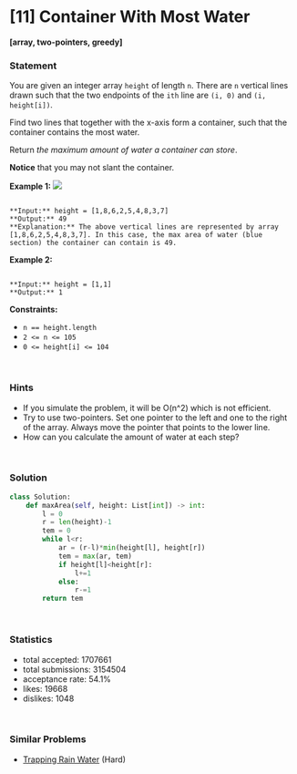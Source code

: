 # [11] Container With Most Water

**[array, two-pointers, greedy]**

### Statement

You are given an integer array `height` of length `n`. There are `n` vertical lines drawn such that the two endpoints of the `ith` line are `(i, 0)` and `(i, height[i])`.

Find two lines that together with the x-axis form a container, such that the container contains the most water.

Return *the maximum amount of water a container can store*.

**Notice** that you may not slant the container.


**Example 1:**
![](https://s3-lc-upload.s3.amazonaws.com/uploads/2018/07/17/question_11.jpg)

```

**Input:** height = [1,8,6,2,5,4,8,3,7]
**Output:** 49
**Explanation:** The above vertical lines are represented by array [1,8,6,2,5,4,8,3,7]. In this case, the max area of water (blue section) the container can contain is 49.

```

**Example 2:**

```

**Input:** height = [1,1]
**Output:** 1

```

**Constraints:**
* `n == height.length`
* `2 <= n <= 105`
* `0 <= height[i] <= 104`


<br>

### Hints

- If you simulate the problem, it will be O(n^2) which is not efficient.
- Try to use two-pointers. Set one pointer to the left and one to the right of the array. Always move the pointer that points to the lower line.
- How can you calculate the amount of water at each step?

<br>

### Solution

```py
class Solution:
    def maxArea(self, height: List[int]) -> int:
        l = 0
        r = len(height)-1
        tem = 0
        while l<r:
            ar = (r-l)*min(height[l], height[r])
            tem = max(ar, tem)
            if height[l]<height[r]:
                l+=1
            else:
                r-=1
        return tem
```

<br>

### Statistics

- total accepted: 1707661
- total submissions: 3154504
- acceptance rate: 54.1%
- likes: 19668
- dislikes: 1048

<br>

### Similar Problems

- [Trapping Rain Water](https://leetcode.com/problems/trapping-rain-water) (Hard)
